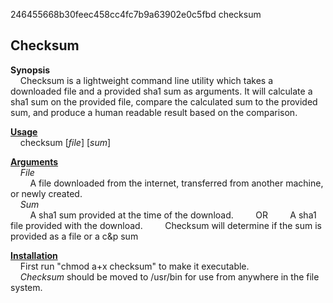 246455668b30feec458cc4fc7b9a63902e0c5fbd  checksum

<h2>Checksum</h2>

<b>Synopsis</b>
    <br>
&nbsp;&nbsp;&nbsp;&nbsp;Checksum is a lightweight command line utility which takes a downloaded file and a provided sha1 sum as arguments. It will calculate a sha1 sum on the provided file, compare the calculated sum to the provided sum, and produce a human readable result based on the comparison.

<u><b>Usage</b></u>
    <br>
    &nbsp;&nbsp;&nbsp;&nbsp;checksum [<i>file</i>] [<i>sum</i>]


<u><b>Arguments</b></u>
    <br>
    &nbsp;&nbsp;&nbsp;&nbsp;<i>File</i>
    <br>
    &nbsp;&nbsp;&nbsp;&nbsp;&nbsp;&nbsp;&nbsp;&nbsp;A file downloaded from the internet, transferred from another machine, or newly created.
    <br>
    &nbsp;&nbsp;&nbsp;&nbsp;<i>Sum</i>
    <br>
    &nbsp;&nbsp;&nbsp;&nbsp;&nbsp;&nbsp;&nbsp;&nbsp;A sha1 sum provided at the time of the download.
    &nbsp;&nbsp;&nbsp;&nbsp;&nbsp;&nbsp;&nbsp;&nbsp;OR
    &nbsp;&nbsp;&nbsp;&nbsp;&nbsp;&nbsp;&nbsp;&nbsp;A sha1 file provided with the download.
    &nbsp;&nbsp;&nbsp;&nbsp;&nbsp;&nbsp;&nbsp;&nbsp;Checksum will determine if the sum is provided as a file or a c&p sum

<u><b>Installation</b></u>
<br>
&nbsp;&nbsp;&nbsp;&nbsp;First run "chmod a+x checksum" to make it executable.
<br>
&nbsp;&nbsp;&nbsp;&nbsp;<i>Checksum</i> should be moved to /usr/bin for use from anywhere in the file system.
